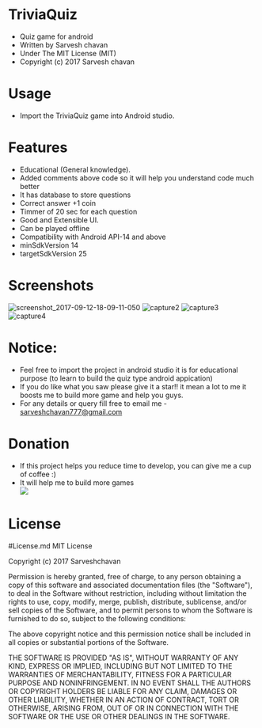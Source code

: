 # TriviaQuiz
- Quiz game for android
- Written by Sarvesh chavan
- Under The MIT License (MIT)
- Copyright (c) 2017 Sarvesh chavan

# Usage
- Import the TriviaQuiz game into Android studio.

# Features
- Educational (General knowledge).
- Added comments above code so it will help you understand code much better 
- It has database to store questions 
- Correct answer +1 coin
- Timmer of 20 sec for each question
- Good and Extensible UI.
- Can be played offline 
- Compatibility with Android API-14 and above
- minSdkVersion 14
- targetSdkVersion 25

# Screenshots
![screenshot_2017-09-12-18-09-11-050](https://user-images.githubusercontent.com/22947683/30327337-4d13662c-9791-11e7-9dc1-cbb662135f58.jpeg)
![capture2](https://cloud.githubusercontent.com/assets/22947683/21770991/7fce6c06-d63a-11e6-927a-905013f3bfea.PNG)
![capture3](https://cloud.githubusercontent.com/assets/22947683/21770992/80cd6a94-d63a-11e6-9032-4b03e6e6d786.PNG)
![capture4](https://cloud.githubusercontent.com/assets/22947683/21770994/813953ee-d63a-11e6-97e3-ecfb6c79f617.PNG)

# Notice:
- Feel free to import the project in android studio it is for educational purpose (to learn to build the quiz type android appication)
- If you do like what you saw please give it a star!! it mean a lot to me it boosts me to build more game and help you guys.
- For any details or query fill free to email me - sarveshchavan777@gmail.com

# Donation
- If this project helps you reduce time to develop, you can give me a cup of coffee :)
- It will help me to build more games  
[![](https://www.paypalobjects.com/en_US/i/btn/btn_donateCC_LG.gif)](https://www.paypal.me/sarveshchavan)

# License
#License.md
MIT License

Copyright (c) 2017 Sarveshchavan

Permission is hereby granted, free of charge, to any person obtaining a copy of this software and associated documentation files (the "Software"), to deal in the Software without restriction, including without limitation the rights to use, copy, modify, merge, publish, distribute, sublicense, and/or sell copies of the Software, and to permit persons to whom the Software is furnished to do so, subject to the following conditions:

The above copyright notice and this permission notice shall be included in all copies or substantial portions of the Software.

THE SOFTWARE IS PROVIDED "AS IS", WITHOUT WARRANTY OF ANY KIND, EXPRESS OR IMPLIED, INCLUDING BUT NOT LIMITED TO THE WARRANTIES OF MERCHANTABILITY, FITNESS FOR A PARTICULAR PURPOSE AND NONINFRINGEMENT. IN NO EVENT SHALL THE AUTHORS OR COPYRIGHT HOLDERS BE LIABLE FOR ANY CLAIM, DAMAGES OR OTHER LIABILITY, WHETHER IN AN ACTION OF CONTRACT, TORT OR OTHERWISE, ARISING FROM, OUT OF OR IN CONNECTION WITH THE SOFTWARE OR THE USE OR OTHER DEALINGS IN THE SOFTWARE.
